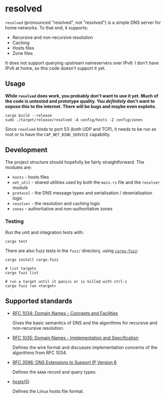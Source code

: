 resolved
========

`resolved` (pronounced "resolved", not "resolved") is a simple DNS
server for home networks.  To that end, it supports:

- Recursive and non-recursive resolution
- Caching
- Hosts files
- Zone files

It does not support querying upstream nameservers over IPv6: I don't
have IPv6 at home, so this code doesn't support it yet.


Usage
-----

**While `resolved` does work, you probably don't want to use it yet.
Much of the code is untested and prototype quality.  You *definitely*
don't want to expose this to the internet.  There will be bugs and
maybe even exploits.**

```
cargo build --release
sudo ./target/release/resolved -A config/hosts -Z config/zones
```

Since `resolved` binds to port 53 (both UDP and TCP), it needs to be
run as root or to have the `CAP_NET_BIND_SERVICE` capability.


Development
-----------

The project structure should hopefully be fairly straightforward.  The
modules are:

- `hosts`    - hosts files
- `net_util` - shared utilities used by both the `main.rs` file and the `resolver` module
- `protocol` - the DNS message types and serialisation / deserialisation logic
- `resolver` - the resolution and caching logic
- `zones`    - authoritative and non-authoritative zones

### Testing

Run the unit and integration tests with:

```
cargo test
```

There are also fuzz tests in the `fuzz/` directory, using
[`cargo-fuzz`][]:

```
cargo install cargo-fuzz

# list targets
cargo fuzz list

# run a target until it panics or is killed with ctrl-c
cargo fuzz run <target>
```

[`cargo-fuzz`]: https://github.com/rust-fuzz/cargo-fuzz


Supported standards
-------------------

- [RFC 1034: Domain Names - Concepts and Facilities](https://datatracker.ietf.org/doc/html/rfc1034)

  Gives the basic semantics of DNS and the algorithms for recursive
  and non-recursive resolution.

- [RFC 1035: Domain Names - Implementation and Specification](https://datatracker.ietf.org/doc/html/rfc1035)

  Defines the wire format and discusses implementation concerns of the
  algorithms from RFC 1034.

- [RFC 3596: DNS Extensions to Support IP Version 6](https://datatracker.ietf.org/doc/html/rfc3596)

  Defines the `AAAA` record and query types.

- [hosts(5)](https://man7.org/linux/man-pages/man5/hosts.5.html)

  Defines the Linux hosts file format.
